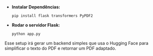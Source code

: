 - **Instalar Dependências:**
  ```bash
  pip install flask transformers PyPDF2
  ```

- **Rodar o servidor Flask:**
  ```bash
  python app.py
  ```

Esse setup irá gerar um backend simples que usa o Hugging Face para simplificar o texto do PDF e retornar um PDF adaptado.